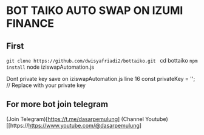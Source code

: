 # BOT TAIKO AUTO SWAP ON IZUMI FINANCE

## First
``git clone https://github.com/dwisyafriadi2/bottaiko.git
`` cd bottaiko
`` npm install
`` node iziswapAutomation.js

Dont private key save on 
iziswapAutomation.js line 16
const privateKey = ''; // Replace with your private key

## For more bot join telegram
(Join Telegram)[https://t.me/dasarpemulung]
(Channel Youtube)[[https://https://www.youtube.com/@dasarpemulung]

